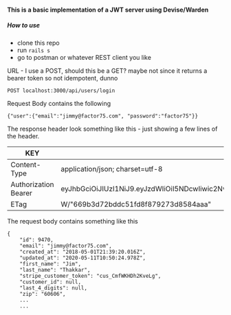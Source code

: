 #### This is a basic implementation of a JWT server using Devise/Warden

##### How to use
* clone this repo
* run `rails s`
* go to postman or whatever REST client you like

URL - I use a POST, should this be a GET?  maybe not since it returns a bearer token so not idempotent, dunno
```
POST localhost:3000/api/users/login
```
Request Body contains the following
```
{"user":{"email":"jimmy@factor75.com", "password":"factor75"}}
```

The response header look something like this - just showing a few lines of the header.


| KEY | VALUE |
| ---- | ------ |
|Content-Type |application/json; charset=utf-8|
|Authorization Bearer | eyJhbGciOiJIUzI1NiJ9.eyJzdWIiOiI5NDcwIiwic2NwIjoidXNlciIsImF1ZCI6bnVsbCwiaWF0IjoxNTg5NTA5NzcxLCJleHAiOjE1ODk1MTAwNzEsImp0aSI6IjQ4YjY5YmE0LTkyZTQtNGMzYi04ZWQzLTc3ZjhkMGJlYWVmZiJ9.FEGyE04zQ\T9ha5hyvBTzNjN2zTkQ57xVehqywtbkDqE|
|ETag | W/"669b3d72bddc51fd8f879273d8584aaa" | Cache-Control 


The request body contains something like this

```
{
    "id": 9470,
    "email": "jimmy@factor75.com",
    "created_at": "2018-05-01T21:39:20.016Z",
    "updated_at": "2020-05-11T10:50:24.978Z",
    "first_name": "Jim",
    "last_name": "Thakkar",
    "stripe_customer_token": "cus_CmfWKHDh2KveLg",
    "customer_id": null,
    "last_4_digits": null,
    "zip": "60606",
    ...
    ...
```
